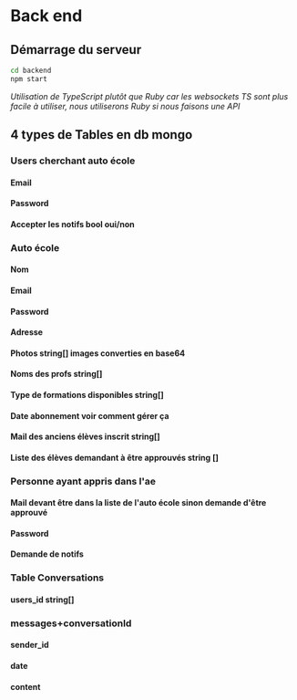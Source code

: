 # Back end

## Démarrage du serveur

```bash
cd backend
npm start
```

*Utilisation de TypeScript plutôt que Ruby car les websockets TS sont plus facile à utiliser, nous utiliserons Ruby si nous faisons une API*

## 4 types de Tables en db mongo

### Users cherchant auto école

#### Email
#### Password
#### Accepter les notifs bool oui/non

### Auto école

#### Nom
#### Email
#### Password
#### Adresse
#### Photos string[] images converties en base64
#### Noms des profs string[]
#### Type de formations disponibles string[]
#### Date abonnement voir comment gérer ça
#### Mail des anciens élèves inscrit string[]
#### Liste des élèves demandant à être approuvés string []

### Personne ayant appris dans l'ae

#### Mail devant être dans la liste de l'auto école sinon demande d'être approuvé
#### Password
#### Demande de notifs

### Table Conversations

#### users_id string[]

### messages+conversationId

#### sender_id
#### date
#### content
